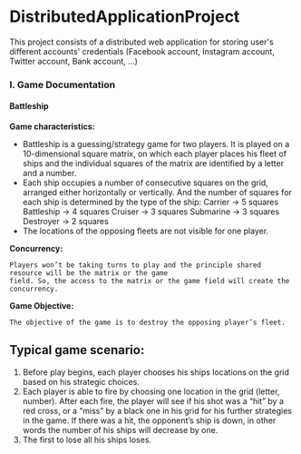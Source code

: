 # DistributedApplicationProject
This project consists of a distributed web application for storing user's different accounts' credentials (Facebook account, Instagram account, Twitter account, Bank account, ...)

### I. Game Documentation

#### Battleship

**Game characteristics:**

- Battleship is a guessing/strategy game for two players. It is played on a 10-dimensional square matrix,
    on which each player places his fleet of ships and the individual squares of the matrix are identified by
    a letter and a number.
- Each ship occupies a number of consecutive squares on the grid, arranged either horizontally or
    vertically. And the number of squares for each ship is determined by the type of the ship:
       Carrier -> 5 squares
       Battleship -> 4 squares
       Cruiser -> 3 squares
       Submarine -> 3 squares
       Destroyer -> 2 squares
- The locations of the opposing fleets are not visible for one player.

**Concurrency:**

```
Players won’t be taking turns to play and the principle shared resource will be the matrix or the game
field. So, the access to the matrix or the game field will create the concurrency.
```

**Game Objective:**

```
The objective of the game is to destroy the opposing player’s fleet.
```
## Typical game scenario:

1. Before play begins, each player chooses his ships locations on the grid based on his strategic
    choices.
2. Each player is able to fire by choosing one location in the grid (letter, number). After each fire,
    the player will see if his shot was a “hit” by a red cross, or a “miss” by a black one in his grid for
    his further strategies in the game. If there was a hit, the opponent’s ship is down, in other
    words the number of his ships will decrease by one.
3. The first to lose all his ships loses.
